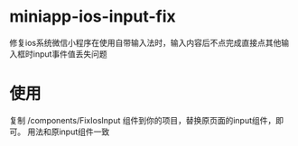 # miniapp-ios-input-fix
修复ios系统微信小程序在使用自带输入法时，输入内容后不点完成直接点其他输入框时input事件值丢失问题


# 使用

复制 /components/FixIosInput 组件到你的项目，替换原页面的input组件，即可。
用法和原input组件一致